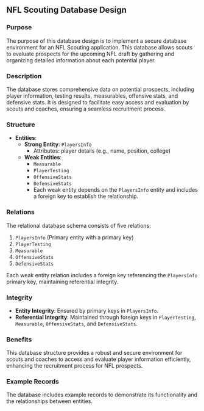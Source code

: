 ## NFL Scouting Database Design

### Purpose
The purpose of this database design is to implement a secure database environment for an NFL Scouting application. This database allows scouts to evaluate prospects for the upcoming NFL draft by gathering and organizing detailed information about each potential player.

### Description
The database stores comprehensive data on potential prospects, including player information, testing results, measurables, offensive stats, and defensive stats. It is designed to facilitate easy access and evaluation by scouts and coaches, ensuring a seamless recruitment process.

### Structure
- **Entities**:
  - **Strong Entity**: `PlayersInfo`
    - Attributes: player details (e.g., name, position, college)
  - **Weak Entities**:
    - `Measurable`
    - `PlayerTesting`
    - `OffensiveStats`
    - `DefensiveStats`
    - Each weak entity depends on the `PlayersInfo` entity and includes a foreign key to establish the relationship.

### Relations
The relational database schema consists of five relations:
1. `PlayersInfo` (Primary entity with a primary key)
2. `PlayerTesting`
3. `Measurable`
4. `OffensiveStats`
5. `DefensiveStats`

Each weak entity relation includes a foreign key referencing the `PlayersInfo` primary key, maintaining referential integrity.

### Integrity
- **Entity Integrity**: Ensured by primary keys in `PlayersInfo`.
- **Referential Integrity**: Maintained through foreign keys in `PlayerTesting`, `Measurable`, `OffensiveStats`, and `DefensiveStats`.

### Benefits
This database structure provides a robust and secure environment for scouts and coaches to access and evaluate player information efficiently, enhancing the recruitment process for NFL prospects.

### Example Records
The database includes example records to demonstrate its functionality and the relationships between entities.
